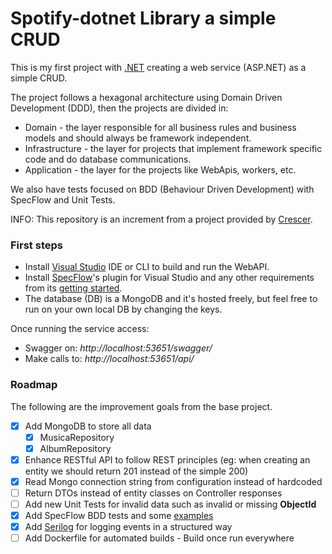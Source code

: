 # Spotify-dotnet Library a simple CRUD

This is my first project with [.NET](https://dotnet.microsoft.com/) creating a web service (ASP.NET) as a simple CRUD.

The project follows a hexagonal architecture using Domain Driven Development (DDD), then the projects are divided in:
- Domain - the layer responsible for all business rules and business models and should always be framework independent.
- Infrastructure - the layer for projects that implement framework specific code and do database communications.
- Application - the layer for the projects like WebApis, workers, etc.

We also have tests focused on BDD (Behaviour Driven Development) with SpecFlow and Unit Tests.

INFO: This repository is an increment from a project provided by [Crescer](https://crescer.cwi.com.br/).

### First steps

- Install [Visual Studio](https://visualstudio.microsoft.com/pt-br/vs/community/) IDE or CLI to build and run the WebAPI.
- Install [SpecFlow](https://specflow.org/)'s plugin for Visual Studio and any other requirements from its [getting started](https://specflow.org/getting-started/).
- The database (DB) is a MongoDB and it's hosted freely, but feel free to run on your own local DB by changing the keys.

Once running the service access:
- Swagger on: *http://localhost:53651/swagger/*
- Make calls to: *http://localhost:53651/api/*

### Roadmap

The following are the improvement goals from the base project.

- [x] Add MongoDB to store all data
    - [x] MusicaRepository
    - [x] AlbumRepository
- [x] Enhance RESTful API to follow REST principles (eg: when creating an entity we should return 201 instead of the simple 200)
- [x] Read Mongo connection string from configuration instead of hardcoded
- [ ] Return DTOs instead of entity classes on Controller responses
- [ ] Add new Unit Tests for invalid data such as invalid or missing **ObjectId**
- [x] Add SpecFlow BDD tests and some [examples](https://docbehat.readthedocs.io/pt/v3.1/guides/1.gherkin.html)
- [x] Add [Serilog](https://github.com/serilog) for logging events in a structured way
- [ ] Add Dockerfile for automated builds - Build once run everywhere
